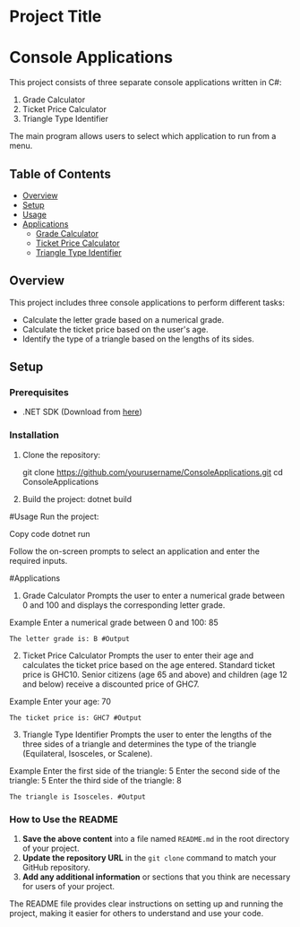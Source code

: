 
# Project Title
# Console Applications

This project consists of three separate console applications written in C#:

1. Grade Calculator
2. Ticket Price Calculator
3. Triangle Type Identifier

The main program allows users to select which application to run from a menu.

## Table of Contents

- [Overview](#overview)
- [Setup](#setup)
- [Usage](#usage)
- [Applications](#applications)
  - [Grade Calculator](#grade-calculator)
  - [Ticket Price Calculator](#ticket-price-calculator)
  - [Triangle Type Identifier](#triangle-type-identifier)

## Overview

This project includes three console applications to perform different tasks:
- Calculate the letter grade based on a numerical grade.
- Calculate the ticket price based on the user's age.
- Identify the type of a triangle based on the lengths of its sides.

## Setup

### Prerequisites

- .NET SDK (Download from [here](https://dotnet.microsoft.com/download))

### Installation

1. Clone the repository:

   git clone https://github.com/yourusername/ConsoleApplications.git
   cd ConsoleApplications

2. Build the project:
    dotnet build

#Usage
Run the project:

Copy code
    dotnet run

Follow the on-screen prompts to select an application and enter the required inputs.

#Applications
1. Grade Calculator
Prompts the user to enter a numerical grade between 0 and 100 and displays the corresponding letter grade.

Example
    Enter a numerical grade between 0 and 100: 85

    The letter grade is: B #Output

2. Ticket Price Calculator
Prompts the user to enter their age and calculates the ticket price based on the age entered. Standard ticket price is GHC10. Senior citizens (age 65 and above) and children (age 12 and below) receive a discounted price of GHC7.

Example
    Enter your age: 70

    The ticket price is: GHC7 #Output

3. Triangle Type Identifier
Prompts the user to enter the lengths of the three sides of a triangle and determines the type of the triangle (Equilateral, Isosceles, or Scalene).

Example
    Enter the first side of the triangle: 5
    Enter the second side of the triangle: 5
    Enter the third side of the triangle: 8

    The triangle is Isosceles. #Output


### How to Use the README

1. **Save the above content** into a file named `README.md` in the root directory of your project.
2. **Update the repository URL** in the `git clone` command to match your GitHub repository.
3. **Add any additional information** or sections that you think are necessary for users of your project.

The README file provides clear instructions on setting up and running the project, making it easier for others to understand and use your code.


